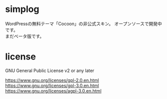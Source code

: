# simplog
WordPressの無料テーマ「Cocoon」の非公式スキン。
オープンソースで開発中です。  
まだベータ版です。

# license
GNU General Public License v2 or any later

https://www.gnu.org/licenses/gpl-2.0.en.html  
https://www.gnu.org/licenses/gpl-3.0.en.html  
https://www.gnu.org/licenses/agpl-3.0.en.html
